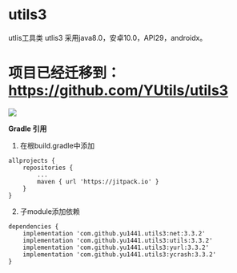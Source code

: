 # utils3
utlis工具类 utlis3 采用java8.0，安卓10.0，API29，androidx。
# 项目已经迁移到：https://github.com/YUtils/utils3
[![](https://jitpack.io/v/yu1441/utils3.svg)](https://jitpack.io/#yu1441/utils3)

**Gradle 引用**
1. 在根build.gradle中添加
```
allprojects {
    repositories {
        ...
        maven { url 'https://jitpack.io' }
    }
}
```

2. 子module添加依赖

```
dependencies {
    implementation 'com.github.yu1441.utils3:net:3.3.2'
    implementation 'com.github.yu1441.utils3:utils:3.3.2'
    implementation 'com.github.yu1441.utils3:yurl:3.3.2'
    implementation 'com.github.yu1441.utils3:ycrash:3.3.2'
}
```
